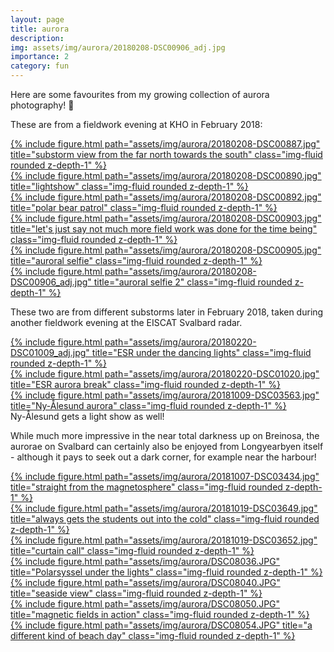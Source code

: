 ```yaml
---
layout: page
title: aurora
description: 
img: assets/img/aurora/20180208-DSC00906_adj.jpg
importance: 2
category: fun
---
```


Here are some favourites from my growing collection of aurora photography! 🌌

These are from a fieldwork evening at KHO in February 2018:

<div class="row">
    <div class="col-sm mt-3 mt-md-0">
        <a href="{{ site.baseurl }}/assets/img/aurora/20180208-DSC00887.jpg" >
			{% include figure.html path="assets/img/aurora/20180208-DSC00887.jpg" title="substorm view from the far north towards the south" class="img-fluid rounded z-depth-1" %}
        </a>
    </div>
</div>

<div class="row">
    <div class="col-sm mt-3 mt-md-0">
        <a href="{{ site.baseurl }}/assets/img/aurora/20180208-DSC00890.jpg" >
            {% include figure.html path="assets/img/aurora/20180208-DSC00890.jpg" title="lightshow" class="img-fluid rounded z-depth-1" %}
        </a>
    </div>
    <div class="col-sm mt-3 mt-md-0">
        <a href="{{ site.baseurl }}/assets/img/aurora/20180208-DSC00892.jpg" >
            {% include figure.html path="assets/img/aurora/20180208-DSC00892.jpg" title="polar bear patrol" class="img-fluid rounded z-depth-1" %}
        </a>
    </div>
</div>

<div class="row">
    <div class="col-sm mt-3 mt-md-0">
        <a href="{{ site.baseurl }}/assets/img/aurora/20180208-DSC00903.jpg" >
            {% include figure.html path="assets/img/aurora/20180208-DSC00903.jpg" title="let's just say not much more field work was done for the time being" class="img-fluid rounded z-depth-1" %}
        </a>
    </div>
</div>

<div class="row">
    <div class="col-sm mt-3 mt-md-0">
        <a href="{{ site.baseurl }}/assets/img/aurora/20180208-DSC00905.jpg" >
            {% include figure.html path="assets/img/aurora/20180208-DSC00905.jpg" title="auroral selfie" class="img-fluid rounded z-depth-1" %}
        </a>
    </div>
</div>

<div class="row">
    <div class="col-sm mt-3 mt-md-0">
        <a href="{{ site.baseurl }}/assets/img/aurora/20180208-DSC00906_adj.jpg" >
            {% include figure.html path="assets/img/aurora/20180208-DSC00906_adj.jpg" title="auroral selfie 2" class="img-fluid rounded z-depth-1" %}
        </a>
    </div>
</div>

These two are from different substorms later in February 2018, taken during another fieldwork evening at the EISCAT Svalbard radar.
<div class="row">
    <div class="col-sm mt-3 mt-md-0">
        <a href="{{ site.baseurl }}/assets/img/aurora/20180220-DSC01009_adj.jpg" >
            {% include figure.html path="assets/img/aurora/20180220-DSC01009_adj.jpg" title="ESR under the dancing lights" class="img-fluid rounded z-depth-1" %}
        </a>
    </div>
    <div class="col-sm mt-3 mt-md-0">
        <a href="{{ site.baseurl }}/assets/img/aurora/20180220-DSC01020.jpg" >
            {% include figure.html path="assets/img/aurora/20180220-DSC01020.jpg" title="ESR aurora break" class="img-fluid rounded z-depth-1" %}
        </a>
    </div>
</div>

<div class="row">
    <div class="col-sm mt-3 mt-md-0">
        <a href="{{ site.baseurl }}/assets/img/aurora/20181009-DSC03563.jpg" >
            {% include figure.html path="assets/img/aurora/20181009-DSC03563.jpg" title="Ny-Ålesund aurora" class="img-fluid rounded z-depth-1" %}
        </a>
    </div>
</div>
<div class="caption">
    Ny-Ålesund gets a light show as well!
</div>

While much more impressive in the near total darkness up on Breinosa, the aurorae on Svalbard can certainly also be enjoyed from Longyearbyen itself - although it pays to seek out a dark corner, for example near the harbour!

<div class="row">
    <div class="col-sm mt-3 mt-md-0">
        <a href="{{ site.baseurl }}/assets/img/aurora/20181007-DSC03434.jpg" >
            {% include figure.html path="assets/img/aurora/20181007-DSC03434.jpg" title="straight from the magnetosphere" class="img-fluid rounded z-depth-1" %}
        </a>
    </div>
    <div class="col-sm mt-3 mt-md-0">
        <a href="{{ site.baseurl }}/assets/img/aurora/20181019-DSC03649.jpg" >
            {% include figure.html path="assets/img/aurora/20181019-DSC03649.jpg" title="always gets the students out into the cold" class="img-fluid rounded z-depth-1" %}
        </a>
    </div>
    <div class="col-sm mt-3 mt-md-0">
        <a href="{{ site.baseurl }}/assets/img/aurora/20181019-DSC03652.jpg" >
            {% include figure.html path="assets/img/aurora/20181019-DSC03652.jpg" title="curtain call" class="img-fluid rounded z-depth-1" %}
        </a>
    </div>
</div>

<div class="row">
    <div class="col-sm mt-3 mt-md-0">
        <a href="{{ site.baseurl }}/assets/img/aurora/DSC08036.JPG" >
            {% include figure.html path="assets/img/aurora/DSC08036.JPG" title="Polarsyssel under the lights" class="img-fluid rounded z-depth-1" %}
        </a>
    </div>
    <div class="col-sm mt-3 mt-md-0">
        <a href="{{ site.baseurl }}/assets/img/aurora/DSC08040.JPG" >
            {% include figure.html path="assets/img/aurora/DSC08040.JPG" title="seaside view" class="img-fluid rounded z-depth-1" %}
        </a>
    </div>
</div>

<div class="row">
    <div class="col-sm mt-3 mt-md-0">
        <a href="{{ site.baseurl }}/assets/img/aurora/DSC08050.JPG" >
            {% include figure.html path="assets/img/aurora/DSC08050.JPG" title="magnetic fields in action" class="img-fluid rounded z-depth-1" %}
        </a>
    </div>
    <div class="col-sm mt-3 mt-md-0">
        <a href="{{ site.baseurl }}/assets/img/aurora/DSC08054.JPG" >
            {% include figure.html path="assets/img/aurora/DSC08054.JPG" title="a different kind of beach day" class="img-fluid rounded z-depth-1" %}
        </a>
    </div>
</div>
